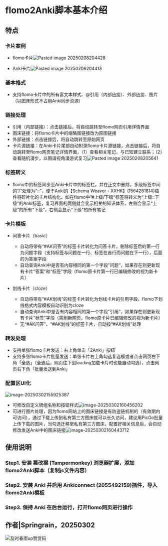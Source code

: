 # flomo2Anki脚本基本介绍

## 特点

### 卡片案例

- flomo卡片![Pasted image 20250208204428](https://springrain-picturebed.oss-cn-shenzhen.aliyuncs.com/img/Pasted%20image%2020250208204428.png)

- Anki卡片![Pasted image 20250208204413](https://springrain-picturebed.oss-cn-shenzhen.aliyuncs.com/img/Pasted%20image%2020250208204413.png)

### 基本格式

- 支持flomo卡片中的所有富文本样式、@引用（内部链接）、外部链接、图片（以图床形式不占用Anki同步资源）

### 链接处理

- 引用（内部链接）：点击链接后，将自动跳转至flomo网页引用详情界面
- 图床链接：将flomo卡片中的缩略图链接改为原图链接
- 外部链接：点击链接后，将自动跳转至原始网页
- 卡片源链接：在Anki卡片尾部自动附录flomo卡片源链接，点击链接后，将自动跳转至flomo网页笔记详情界面，（1）查看相关笔记，与已知建立联系；（2）查看随机漫步，以图谱视角漫游式复习![Pasted image 20250208205641](https://springrain-picturebed.oss-cn-shenzhen.aliyuncs.com/img/Pasted%20image%2020250208205641.png)

### 标签转义

- flomo中的标签同步至Anki卡片中的标签栏，并在正文中删除，多级标签中间的“/”处理为“::”，便于Anki的【Schema Weaver - XXHK】(1564281814)插件将碎片化的卡片结构化。如在flomo中”#上级/下级“标签将转义为“上级::下级”的Anki标签，复习界面的两侧就会显示相关的知识体系，左侧会显示“上级”的所有“下级”，右侧会显示“下级”的所有笔记

### 卡片模板

- 问答卡片（basic）

	- 自动将带有“#AK问答”的标签卡片转化为问答卡片，剔除标签后的第一行为问题字段（支持标签与问题在一行、标签在首行而问题在下一行），后面的为答案字段
	- 自动查询Anki中是否有内容相同的第一个字段”问题“，如果存在则更新现有卡片“答案”和“标签”字段（flomo原卡片第一行已编辑修改的视为新卡片）

- 划线卡片（cloze）

	- 自动将带有“#AK划线”的标签卡片转化为划线卡片的引用字段，flomo下划线格式内容模板自动识别为cloze
	- 自动查询Anki中是否有内容相同的第一个字段”引用“，如果存在则更新现有卡片“标签”字段（需刷新网页，flomo原卡片已编辑修改的视为新卡片）
	- 无“#AK问答”、“#AK划线”的标签卡片，自动按“#AK划线”处理

### 转发处理

- 支持单张flomo卡片发送：右上角单击「2Anki」按钮
- 支持多张flomo卡片批量发送：单张卡片右上角勾选复选框或者点击网页右下角「全选」（全选后，网页往下划loading加载卡片时也能自动勾选），点击网页右下角「批量发送到Anki」

### 配置区UI化

![image-20250302155925387](https://springrain-picturebed.oss-cn-shenzhen.aliyuncs.com/img/image-20250302155925387.png)

- 可修改自定义牌组名称和按钮样式![image-20250302160456202](https://springrain-picturebed.oss-cn-shenzhen.aliyuncs.com/img/image-20250302160456202.png)
- 可进行图片处理，因为flomo网站上的图床链接是有防盗链机制的（有效期内可访问），通过下载上传到私有第三方图床就可以长久访问，建议用PicGo批量上传下载的图片，当勾选迁移至私有第三方图床，配置好相关信息后，会自动修改发送Anki中的图床链接![image-20250302160443712](https://springrain-picturebed.oss-cn-shenzhen.aliyuncs.com/img/image-20250302160443712.png)

## 使用说明

### Step1. 安装 篡改猴 (Tampermonkey)  浏览器扩展，添加flomo2Anki脚本（复制js文件内容）

### Step2. 安装 Anki 并启用 Ankiconnect (2055492159)插件，导入flomo2Anki模板

### Step3. 保持 Anki 在后台运行，打开flomo网页进行操作

## 作者|Springrain，20250302

![及时春雨up赞赏码](https://springrain-picturebed.oss-cn-shenzhen.aliyuncs.com/img/%E5%8F%8A%E6%97%B6%E6%98%A5%E9%9B%A8up%E8%B5%9E%E8%B5%8F%E7%A0%81.jpg)

